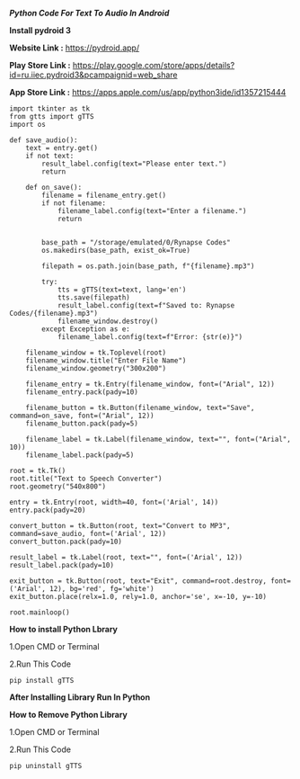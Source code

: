 ***Python Code For Text To Audio In Android***

**Install pydroid 3**



**Website Link :** https://pydroid.app/

**Play Store Link :** https://play.google.com/store/apps/details?id=ru.iiec.pydroid3&pcampaignid=web_share

**App Store Link :** https://apps.apple.com/us/app/python3ide/id1357215444


    import tkinter as tk
    from gtts import gTTS
    import os

    def save_audio():
        text = entry.get()
        if not text:
            result_label.config(text="Please enter text.")
            return

        def on_save():
            filename = filename_entry.get()
            if not filename:
                filename_label.config(text="Enter a filename.")
                return

            
            base_path = "/storage/emulated/0/Rynapse Codes"
            os.makedirs(base_path, exist_ok=True)  

            filepath = os.path.join(base_path, f"{filename}.mp3")

            try:
                tts = gTTS(text=text, lang='en')
                tts.save(filepath)
                result_label.config(text=f"Saved to: Rynapse Codes/{filename}.mp3")
                filename_window.destroy()
            except Exception as e:
                filename_label.config(text=f"Error: {str(e)}")

        filename_window = tk.Toplevel(root)
        filename_window.title("Enter File Name")
        filename_window.geometry("300x200")

        filename_entry = tk.Entry(filename_window, font=("Arial", 12))
        filename_entry.pack(pady=10)

        filename_button = tk.Button(filename_window, text="Save", command=on_save, font=("Arial", 12))
        filename_button.pack(pady=5)

        filename_label = tk.Label(filename_window, text="", font=("Arial", 10))
        filename_label.pack(pady=5)

    root = tk.Tk()
    root.title("Text to Speech Converter")
    root.geometry("540x800")

    entry = tk.Entry(root, width=40, font=('Arial', 14))
    entry.pack(pady=20)

    convert_button = tk.Button(root, text="Convert to MP3", command=save_audio, font=('Arial', 12))
    convert_button.pack(pady=10)

    result_label = tk.Label(root, text="", font=('Arial', 12))
    result_label.pack(pady=10)

    exit_button = tk.Button(root, text="Exit", command=root.destroy, font=('Arial', 12), bg='red', fg='white')
    exit_button.place(relx=1.0, rely=1.0, anchor='se', x=-10, y=-10)

    root.mainloop()


**How to install Python Lbrary**

  1.Open CMD or Terminal 
 
  2.Run This Code
  
    pip install gTTS

**After Installing Library
Run In Python**

**How to Remove Python Library**
  
   1.Open CMD or Terminal
   
   2.Run This Code

    pip uninstall gTTS

